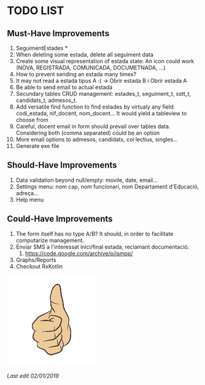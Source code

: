 # TODO LIST

## Must-Have Improvements

1. SeguimentEstades *
1. When deleting some estada, delete all seguiment data
1. Create some visual representation of estada state: An icon could work (NOVA, REGISTRADA, COMUNICADA, DOCUMETNADA, ...)
1. How to prevent sending an estada many times?
1. It may not read a estada tipus A :( -> Obrir estada B i Obrir estada A
1. Be able to send email to actual estada
1. Secundary tables CRUD management: estades_t, seguiment_t, sstt_t, candidats_t, admesos_t.
1. Add versatile find function to find estades by virtualy any field: codi_estada, nif_docent, nom_docent... It would yield a tableview to choose from
1. Careful, docent email in form should prevail over tables data. Considering both (comma separated) could be an option
1. More email options to admesos, candidats, col·lectius, singles...
1. Generate exe file

## Should-Have Improvements

1. Data validation beyond null/empty: movile, date, email...
1. Settings menu: nom cap, nom funcionari, nom Departament d'Educació, adreça...
1. Help menu

## Could-Have Improvements

1. The form itself has no type A/B? It should, in order to facilitate computarize management.
1. Enviar SMS a l'interessat inici/final estada, reclamant documentació.
    1. https://code.google.com/archive/p/jsmpp/
1. Graphs/Reports
1. Checkout RxKotlin

![Thumb Up](./thumb_up.jpg)

###### Last edit 02/01/2019